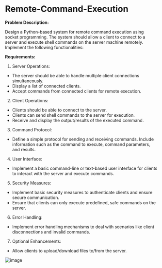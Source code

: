 # Remote-Command-Execution
**Problem Description:**

Design a Python-based system for remote command execution using socket programming. The system should allow a client to connect to a server and execute shell commands on the server machine remotely. Implement the following functionalities:

**Requirements:**

1. Server Operations:
- The server should be able to handle multiple client connections simultaneously.
- Display a list of connected clients.
- Accept commands from connected clients for remote execution.
2. Client Operations:
- Clients should be able to connect to the server.
- Clients can send shell commands to the server for execution.
- Receive and display the output/results of the executed command.
3. Command Protocol:
- Define a simple protocol for sending and receiving commands. Include information such as the command to execute, command parameters, and results.
4. User Interface:
- Implement a basic command-line or text-based user interface for clients to interact with the server and execute commands.
5. Security Measures:
- Implement basic security measures to authenticate clients and ensure secure communication.
- Ensure that clients can only execute predefined, safe commands on the server.
6. Error Handling:
- Implement error handling mechanisms to deal with scenarios like client disconnections and invalid commands.
7. Optional Enhancements:
- Allow clients to upload/download files to/from the server.

![image](https://github.com/5hweta28/Remote-Command-Execution/assets/113817351/2ad31c4b-7387-40b8-aed9-32e0ec383eee)
